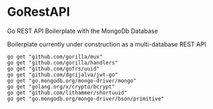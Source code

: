# GoRestAPI
Go REST API Boilerplate with the MongoDb Database

Boilerplate currently under construction as a multi-database REST API

```
go get "github.com/gorilla/mux"
go get "github.com/gorilla/handlers"
go get "github.com/gofrs/uuid"
go get "github.com/dgrijalva/jwt-go"
go get "go.mongodb.org/mongo-driver/mongo"
go get "golang.org/x/crypto/bcrypt"
go get "github.com/lithammer/shortuuid"
go get "go.mongodb.org/mongo-driver/bson/primitive"
```
